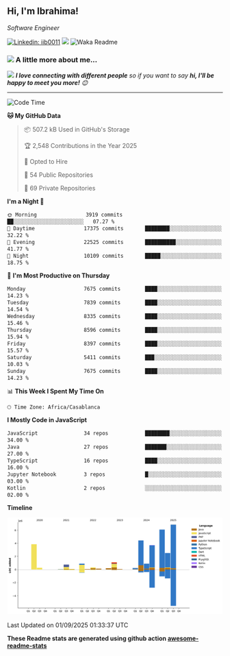 <h2>Hi, I'm Ibrahima! </h2>
<p><em>Software Engineer 
</em></p>


[![Linkedin: iib0011](https://img.shields.io/badge/-iib0011-blue?style=flat-square&logo=Linkedin&logoColor=white&link=https://www.linkedin.com/in/iib0011/)](https://www.linkedin.com/in/iib0011/)
![](https://visitor-badge.glitch.me/badge?page_id=iib0011)
![Waka Readme](https://github.com/iib0011/iib0011/workflows/Waka%20Readme/badge.svg)


### <img src="https://media.giphy.com/media/VgCDAzcKvsR6OM0uWg/giphy.gif" width="50"> A little more about me...  


<img src="https://media.giphy.com/media/LnQjpWaON8nhr21vNW/giphy.gif" width="60"> <em><b>I love connecting with different people</b> so if you want to say <b>hi, I'll be happy to meet you more!</b> 😊</em>

---
<!--START_SECTION:waka-->
![Code Time](http://img.shields.io/badge/Code%20Time-5%2C419%20hrs%2048%20mins-blue)

**🐱 My GitHub Data** 

> 📦 507.2 kB Used in GitHub's Storage 
 > 
> 🏆 2,548 Contributions in the Year 2025
 > 
> 💼 Opted to Hire
 > 
> 📜 54 Public Repositories 
 > 
> 🔑 69 Private Repositories 
 > 
**I'm a Night 🦉** 

```text
🌞 Morning                3919 commits        ██░░░░░░░░░░░░░░░░░░░░░░░   07.27 % 
🌆 Daytime                17375 commits       ████████░░░░░░░░░░░░░░░░░   32.22 % 
🌃 Evening                22525 commits       ██████████░░░░░░░░░░░░░░░   41.77 % 
🌙 Night                  10109 commits       █████░░░░░░░░░░░░░░░░░░░░   18.75 % 
```
📅 **I'm Most Productive on Thursday** 

```text
Monday                   7675 commits        ████░░░░░░░░░░░░░░░░░░░░░   14.23 % 
Tuesday                  7839 commits        ████░░░░░░░░░░░░░░░░░░░░░   14.54 % 
Wednesday                8335 commits        ████░░░░░░░░░░░░░░░░░░░░░   15.46 % 
Thursday                 8596 commits        ████░░░░░░░░░░░░░░░░░░░░░   15.94 % 
Friday                   8397 commits        ████░░░░░░░░░░░░░░░░░░░░░   15.57 % 
Saturday                 5411 commits        ███░░░░░░░░░░░░░░░░░░░░░░   10.03 % 
Sunday                   7675 commits        ████░░░░░░░░░░░░░░░░░░░░░   14.23 % 
```


📊 **This Week I Spent My Time On** 

```text
🕑︎ Time Zone: Africa/Casablanca
```

**I Mostly Code in JavaScript** 

```text
JavaScript               34 repos            ████████░░░░░░░░░░░░░░░░░   34.00 % 
Java                     27 repos            ███████░░░░░░░░░░░░░░░░░░   27.00 % 
TypeScript               16 repos            ████░░░░░░░░░░░░░░░░░░░░░   16.00 % 
Jupyter Notebook         3 repos             █░░░░░░░░░░░░░░░░░░░░░░░░   03.00 % 
Kotlin                   2 repos             ░░░░░░░░░░░░░░░░░░░░░░░░░   02.00 % 
```



**Timeline**

![Lines of Code chart](https://raw.githubusercontent.com/iib0011/iib0011/master/assets/bar_graph.png)


 Last Updated on 01/09/2025 01:33:37 UTC
<!--END_SECTION:waka-->

**These Readme stats are generated using github action [awesome-readme-stats](https://github.com/iib0011/waka-readme-stats)**
